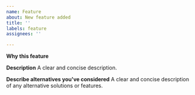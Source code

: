 ```yaml
---
name: Feature
about: New feature added
title: ''
labels: feature
assignees: ''

---
```


**Why this feature**


**Description**
A clear and concise description.

**Describe alternatives you've considered**
A clear and concise description of any alternative solutions or features.